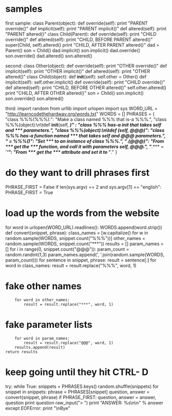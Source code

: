 # samples

first sample:
class Parent(object):
    def override(self):
        print "PARENT override()"
    def implicit(self):
        print "PARENT implicit()"
    def altered(self):
        print "PARENT altered()"
class Child(Parent):
    def override(self):
        print "CHILD override()"
    def altered(self):
        print "CHILD, BEFORE PARENT altered()"
        super(Child, self).altered()
        print "CHILD, AFTER PARENT altered()"
dad = Parent()
son = Child()
dad.implicit()
son.implicit()
dad.override()
son.override()
dad.altered()
son.altered()

second:
class Other(object):
    def override(self):
        print "OTHER override()"
    def implicit(self):
        print "OTHER implicit()"
    def altered(self):
        print "OTHER altered()"
class Child(object):
    def __init__(self):
        self.other = Other()
    def implicit(self):
        self.other.implicit()
    def override(self):
        print "CHILD override()"
    def altered(self):
        print "CHILD, BEFORE OTHER altered()"
        self.other.altered()
        print "CHILD, AFTER OTHER altered()"
son = Child()
son.implicit()
son.override()
son.altered()

third:
import random
from urllib import urlopen
import sys
WORD_URL = "http://learncodethehardway.org/words.txt"
WORDS = []
PHRASES = {
"class %%%(%%%):":
"Make a class named %%% that is-a %%%.",
"class %%%(object):\n\tdef __init__(self, ***)" :
"class %%% has-a __init__ that takes self and *** parameters.",
"class %%%(object):\n\tdef ***(self, @@@)":
"class %%% has-a function named *** that takes self and @@@ parameters.",
"*** = %%%()":
"Set *** to an instance of class %%%.",
"***.***(@@@)":
"From *** get the *** function, and call it with parameters self, @@@.",
"***.*** = '***'":
"From *** get the *** attribute and set it to '***'."
}
# do they want to drill phrases first
PHRASE_FIRST = False
if len(sys.argv) == 2 and sys.argv[1] == "english":
    PHRASE_FIRST = True
# load up the words from the website
for word in urlopen(WORD_URL).readlines():
    WORDS.append(word.strip())
def convert(snippet, phrase):
    class_names = [w.capitalize() for w in
    random.sample(WORDS, snippet.count("%%%"))]
    other_names = random.sample(WORDS, snippet.count("***"))
    results = []
    param_names = []
    for i in range(0, snippet.count("@@@")):
        param_count = random.randint(1,3)
        param_names.append(', '.join(random.sample(WORDS, param_count)))
    for sentence in snippet, phrase:
        result = sentence[:]
        for word in class_names:
            result = result.replace("%%%", word, 1)
# fake other names
        for word in other_names:
            result = result.replace("***", word, 1)
# fake parameter lists
        for word in param_names:
            result = result.replace("@@@", word, 1)
        results.append(result)
    return results
# keep going until they hit CTRL- D
try:
   while True:
       snippets = PHRASES.keys()
       random.shuffle(snippets)
       for snippet in snippets:
           phrase = PHRASES[snippet]
           question, answer = convert(snippet, phrase)
           if PHRASE_FIRST:
               question, answer = answer, question
           print question
           raw_input("> ")
           print "ANSWER: %s\n\n" % answer
except EOFError:
    print "\nBye"
